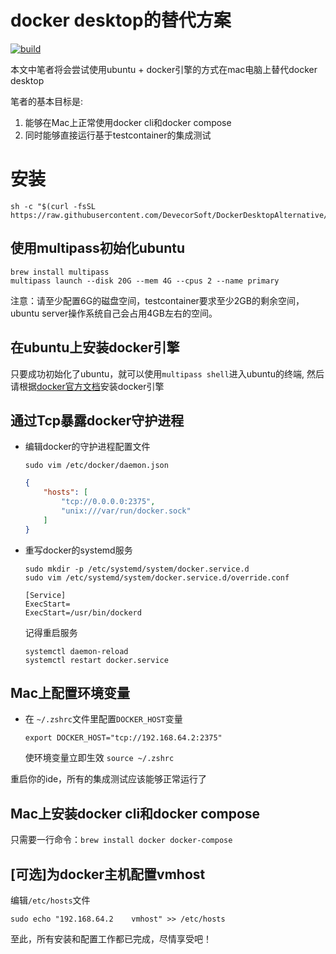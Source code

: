 # docker desktop的替代方案

[![build](https://github.com/DevecorSoft/DockerDesktopAlternative/actions/workflows/ci.yml/badge.svg)](https://github.com/DevecorSoft/DockerDesktopAlternative/actions/workflows/ci.yml)

本文中笔者将会尝试使用ubuntu + docker引擎的方式在mac电脑上替代docker desktop

笔者的基本目标是:

1. 能够在Mac上正常使用docker cli和docker compose
2. 同时能够直接运行基于testcontainer的集成测试

# 安装

```
sh -c "$(curl -fsSL https://raw.githubusercontent.com/DevecorSoft/DockerDesktopAlternative/main/install.sh)"
```

## 使用multipass初始化ubuntu

```
brew install multipass
multipass launch --disk 20G --mem 4G --cpus 2 --name primary
```

注意：请至少配置6G的磁盘空间，testcontainer要求至少2GB的剩余空间，ubuntu server操作系统自己会占用4GB左右的空间。

## 在ubuntu上安装docker引擎

只要成功初始化了ubuntu，就可以使用`multipass shell`进入ubuntu的终端, 然后请根据[docker官方文档](https://docs.docker.com/engine/install/ubuntu/)安装docker引擎

## 通过Tcp暴露docker守护进程

* 编辑docker的守护进程配置文件

    `sudo vim /etc/docker/daemon.json`

    ```json
    {
        "hosts": [
            "tcp://0.0.0.0:2375",
            "unix:///var/run/docker.sock"
        ]
    }
    ```

* 重写docker的systemd服务

    ```
    sudo mkdir -p /etc/systemd/system/docker.service.d
    sudo vim /etc/systemd/system/docker.service.d/override.conf
    ```
    
    
    ```
    [Service]
    ExecStart=
    ExecStart=/usr/bin/dockerd
    ```

    记得重启服务

    ```
    systemctl daemon-reload
    systemctl restart docker.service
    ```

## Mac上配置环境变量

* 在 `~/.zshrc`文件里配置`DOCKER_HOST`变量
  ```shell
  export DOCKER_HOST="tcp://192.168.64.2:2375"
  ```
  使环境变量立即生效
  `source ~/.zshrc`

重启你的ide，所有的集成测试应该能够正常运行了

## Mac上安装docker cli和docker compose

只需要一行命令：`brew install docker docker-compose`

## [可选]为docker主机配置vmhost

编辑`/etc/hosts`文件

```
sudo echo "192.168.64.2    vmhost" >> /etc/hosts
```

至此，所有安装和配置工作都已完成，尽情享受吧！
